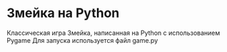 # Змейка на Python
Классическая игра Змейка, написанная на Python с использованием Pygame
Для запуска используется файл game.py
